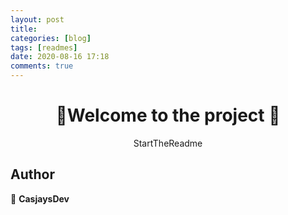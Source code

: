 ```yaml
---
layout: post
title: 
categories: [blog]
tags: [readmes]
date: 2020-08-16 17:18
comments: true
---
```


<h1 align=center>👋Welcome to the  project 👋</h1>
<p align=center>
StartTheReadme

## Author

👤 **CasjaysDev**

##

</p>

